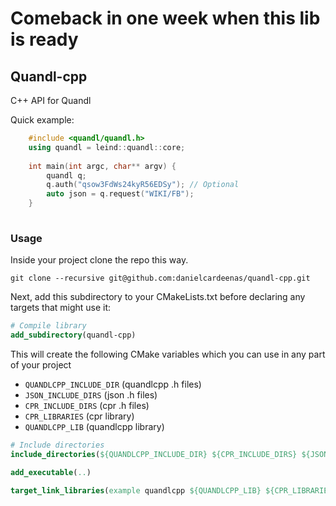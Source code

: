 # Comeback in one week when this lib is ready

## Quandl-cpp
C++ API for Quandl

Quick example:
```cpp
    #include <quandl/quandl.h>
    using quandl = leind::quandl::core;
    
    int main(int argc, char** argv) {
        quandl q;
        q.auth("qsow3FdWs24kyR56EDSy"); // Optional
        auto json = q.request("WIKI/FB");
    }
    
```

### Usage
Inside your project clone the repo this way.

```shell
git clone --recursive git@github.com:danielcardeenas/quandl-cpp.git
```

Next, add this subdirectory to your CMakeLists.txt before declaring any targets that might use it:

```cmake
# Compile library 
add_subdirectory(quandl-cpp)
```

This will create the following CMake variables which you can use in any part of your project
+ `QUANDLCPP_INCLUDE_DIR` (quandlcpp .h files)
+ `JSON_INCLUDE_DIRS` (json .h files)
+ `CPR_INCLUDE_DIRS` (cpr .h files)
+ `CPR_LIBRARIES` (cpr library)
+ `QUANDLCPP_LIB` (quandlcpp library)

```cmake
# Include directories
include_directories(${QUANDLCPP_INCLUDE_DIR} ${CPR_INCLUDE_DIRS} ${JSON_INCLUDE_DIRS})

add_executable(..)

target_link_libraries(example quandlcpp ${QUANDLCPP_LIB} ${CPR_LIBRARIES})
```
